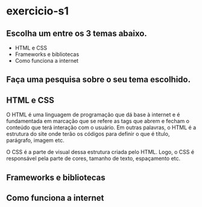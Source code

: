 # exercicio-s1

## Escolha um entre os 3 temas abaixo.
   - HTML e CSS
   - Frameworks e bibliotecas
   - Como funciona a internet

## Faça uma pesquisa sobre o seu tema escolhido.

## HTML e CSS

O HTML é uma linguagem de programação que dá base à internet e é fundamentada em marcação que se refere as tags que abrem e fecham o conteúdo que terá interação com o usuário. Em outras palavras, o HTML é a estrutura do site onde terão os códigos para definir o que é título, parágrafo, imagem etc.

O CSS é a parte de visual dessa estrutura criada pelo HTML. Logo, o CSS é responsável pela parte de cores, tamanho de texto, espaçamento etc.

## Frameworks e bibliotecas

## Como funciona a internet
